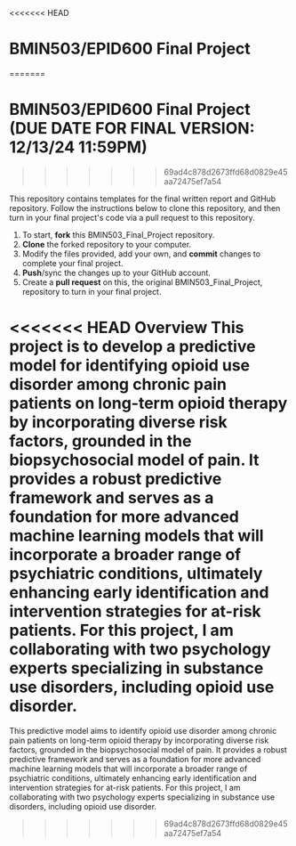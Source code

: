 <<<<<<< HEAD
# BMIN503/EPID600 Final Project
=======
# BMIN503/EPID600 Final Project (DUE DATE FOR FINAL VERSION: 12/13/24 11:59PM)
>>>>>>> 69ad4c878d2673ffd68d0829e45aa72475ef7a54

This repository contains templates for the final written report and GitHub repository. Follow the instructions below to clone this repository, and then turn in your final project's code via a pull request to this repository.

1. To start, **fork** this BMIN503_Final_Project repository.
1. **Clone** the forked repository to your computer.
1. Modify the files provided, add your own, and **commit** changes to complete your final project.
1. **Push**/sync the changes up to your GitHub account.
1. Create a **pull request** on this, the original BMIN503_Final_Project, repository to turn in your final project.

<<<<<<< HEAD
Overview
This project is to develop a predictive model for identifying opioid use disorder among chronic pain patients on long-term opioid therapy by incorporating diverse risk factors, grounded in the biopsychosocial model of pain. It provides a robust predictive framework and serves as a foundation for more advanced machine learning models that will incorporate a broader range of psychiatric conditions, ultimately enhancing early identification and intervention strategies for at-risk patients. For this project, I am collaborating with two psychology experts specializing in substance use disorders, including opioid use disorder.
=======


This predictive model aims to identify opioid use disorder among chronic pain patients on long-term opioid therapy by incorporating diverse risk factors, grounded in the biopsychosocial model of pain. It provides a robust predictive framework and serves as a foundation for more advanced machine learning models that will incorporate a broader range of psychiatric conditions, ultimately enhancing early identification and intervention strategies for at-risk patients. For this project, I am collaborating with two psychology experts specializing in substance use disorders, including opioid use disorder.

>>>>>>> 69ad4c878d2673ffd68d0829e45aa72475ef7a54


<!-- Links -->
[forking]: https://guides.github.com/activities/forking/

